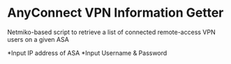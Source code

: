 # AnyConnect VPN Information Getter

Netmiko-based script to retrieve a list of connected remote-access VPN users on a given ASA

*Input IP address of ASA
*Input Username & Password

